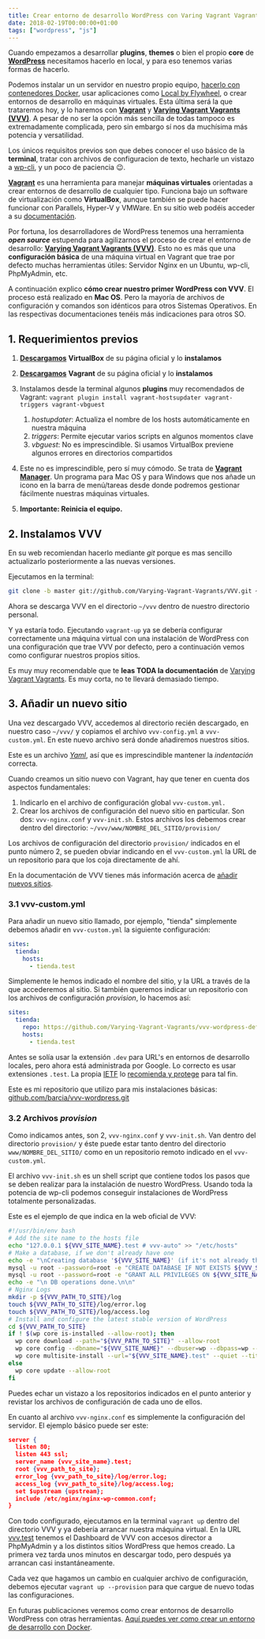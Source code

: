 ```yaml
---
title: Crear entorno de desarrollo WordPress con Varing Vagrant Vagrants
date: 2018-02-19T00:00:00+01:00
tags: ["wordpress", "js"]
---
```


Cuando empezamos a desarrollar **plugins**, **themes** o bien el propio **core** de **[WordPress](https://wordpress.org)** necesitamos hacerlo en local, y para eso tenemos varias formas de hacerlo.

Podemos instalar un un servidor en nuestro propio equipo, [hacerlo con contenedores Docker](https://barcia.gal/blog/crear-entorno-de-desarrollo-wordpress-con-docker/), usar aplicaciones como [Local by Flywheel](https://local.getflywheel.com), o crear entornos de desarrollo en máquinas virtuales. Esta última será la que trataremos hoy, y lo haremos con **[Vagrant](https://www.vagrantup.com)** y **[Varying Vagrant Vagrants (VVV)](https://varyingvagrantvagrants.org/docs/en-US/adding-a-new-site/setup-script/)**. A pesar de no ser la opción más sencilla de todas tampoco es extremadamente complicada, pero sin embargo sí nos da muchísima más potencia y versatilidad.

Los únicos requisitos previos son que debes conocer el uso básico de la **terminal**, tratar con archivos de configuracion de texto, hecharle un vistazo a [wp-cli](http://wp-cli.org), y un poco de paciencia 😉.

**[Vagrant](https://www.vagrantup.com)** es una herramienta para manejar **máquinas virtuales** orientadas a crear entornos de desarrollo de cualquier tipo. Funciona bajo un software de virtualización como **VirtualBox**, aunque también se puede hacer funcionar con Parallels, Hyper-V y VMWare. En su sitio web podéis acceder a su [documentación](https://www.vagrantup.com/docs/index.html).

Por fortuna, los desarrolladores de WordPress tenemos una herramienta **_open source_** estupenda para agilizarnos el proceso de crear el entorno de desarrollo: **[Varying Vagrant Vagrants (VVV)](https://varyingvagrantvagrants.org)**. Esto no es más que una **configuración básica** de una máquina virtual en Vagrant que trae por defecto muchas herramientas útiles: Servidor Nginx en un Ubuntu, wp-cli, PhpMyAdmin, etc.

A continuación explico **cómo crear nuestro primer WordPress con VVV**. El proceso está realizado en **Mac OS**. Pero la mayoría de archivos de configuración y comandos son idénticos para otros Sistemas Operativos. En las respectivas documentaciones tenéis más indicaciones para otros SO.

## 1. Requerimientos previos

1. **[Descargamos](https://www.virtualbox.org/wiki/Downloads)** **VirtualBox** de su página oficial y lo **instalamos**
2. **[Descargamos](https://www.vagrantup.com/downloads.html)** **Vagrant** de su página oficial y lo **instalamos**
3. Instalamos desde la terminal algunos **plugins** muy recomendados de Vagrant:
    `vagrant plugin install vagrant-hostsupdater vagrant-triggers vagrant-vbguest`

    1.  _hostupdater_: Actualiza el nombre de los hosts automáticamente en nuestra máquina
    2.  _triggers_: Permite ejecutar varios scripts en algunos momentos clave
    3.  _vbguest_: No es imprescindible. Si usamos VirtualBox previene algunos errores en directorios compartidos
4.  Este no es imprescindible, pero sí muy cómodo. Se trata de **[Vagrant Manager](http://vagrantmanager.com)**. Un programa para Mac OS y para Windows que nos añade un icono en la barra de menú/tareas desde donde podremos gestionar fácilmente nuestras máquinas virtuales.
5.  **Importante: Reinicia el equipo.**

## 2. Instalamos VVV

En su web recomiendan hacerlo mediante _git_ porque es mas sencillo actualizarlo posteriormente a las nuevas versiones.

Ejecutamos en la terminal:

```bash
git clone -b master git://github.com/Varying-Vagrant-Vagrants/VVV.git ~/vvv
```

Ahora se descarga VVV en el directorio `~/vvv` dentro de nuestro directorio personal.

Y ya estaría todo. Ejecutando `vagrant-up` ya se debería configurar correctamente una máquina virtual con una instalación de WordPress con una configuración que trae VVV por defecto, pero a continuación vemos como configurar nuestros propios sitios.

Es muy muy recomendable que te **leas TODA la documentación** de [Varying Vagrant Vagrants](https://varyingvagrantvagrants.org). Es muy corta, no te llevará demasiado tiempo.

## 3. Añadir un nuevo sitio

Una vez descargado VVV, accedemos al directorio recién descargado, en nuestro caso `~/vvv/` y copiamos el archivo `vvv-config.yml` a `vvv-custom.yml`. En este nuevo archivo será donde añadiremos nuestros sitios.

Este es un archivo [_Yaml_](https://es.wikipedia.org/wiki/YAML), así que es imprescindible mantener la _indentación_ correcta.

Cuando creamos un sitio nuevo con Vagrant, hay que tener en cuenta dos aspectos fundamentales:

1. Indicarlo en el archivo de configuración global `vvv-custom.yml.`
2. Crear los archivos de configuración del nuevo sitio en particular. Son dos: `vvv-nginx.conf` y `vvv-init.sh`. Estos archivos los debemos crear dentro del directorio: `~/vvv/www/NOMBRE_DEL_SITIO/provision/`

Los archivos de configuración del directorio `provision/` indicados en el punto número 2, se pueden obviar indicando en el `vvv-custom.yml` la URL de un repositorio para que los coja directamente de ahí.

En la documentación de VVV tienes más información acerca de [añadir nuevos sitios](https://varyingvagrantvagrants.org/docs/en-US/adding-a-new-site/).

### 3.1 vvv-custom.yml

Para añadir un nuevo sitio llamado, por ejemplo, "tienda" simplemente debemos añadir en `vvv-custom.yml` la siguiente configuración:

```yaml
sites:
  tienda:
    hosts:
      - tienda.test
```

Simplemente le hemos indicado el nombre del sitio, y la URL a través de la que accederemos al sitio. Si también queremos indicar un repositorio con los archivos de configuración _provision_, lo hacemos así:

```yaml
sites:
  tienda:
    repo: https://github.com/Varying-Vagrant-Vagrants/vvv-wordpress-default.git
    hosts:
      - tienda.test
```

Antes se solía usar la extensión `.dev` para URL's en entornos de desarrollo locales, pero ahora está administrada por Google. Lo correcto es usar extensiones `.test`. La propia [IETF](https://en.wikipedia.org/wiki/Internet_Engineering_Task_Force) lo [recomienda y protege](https://en.wikipedia.org/wiki/.test) para tal fin.

Este es mi repositorio que utilizo para mis instalaciones básicas: [github.com/barcia/vvv-wordpress.git](https://github.com/barcia/vvv-wordpress.git)

### 3.2 Archivos _provision_

Como indicamos antes, son 2, `vvv-nginx.conf` y `vvv-init.sh`. Van dentro del directorio `provision/` y éste puede estar tanto dentro del directorio `www/NOMBRE_DEL_SITIO/` como en un repositorio remoto indicado en el `vvv-custom.yml`.

El archivo `vvv-init.sh` es un shell script que contiene todos los pasos que se deben realizar para la instalación de nuestro WordPress. Usando toda la potencia de wp-cli podemos conseguir instalaciones de WordPress totalmente personalizadas.

Este es el ejemplo de que indica en la web oficial de VVV:

```bash
#!/usr/bin/env bash
# Add the site name to the hosts file
echo "127.0.0.1 ${VVV_SITE_NAME}.test # vvv-auto" >> "/etc/hosts"
# Make a database, if we don't already have one
echo -e "\nCreating database '${VVV_SITE_NAME}' (if it's not already there)"
mysql -u root --password=root -e "CREATE DATABASE IF NOT EXISTS ${VVV_SITE_NAME}"
mysql -u root --password=root -e "GRANT ALL PRIVILEGES ON ${VVV_SITE_NAME}.* TO wp@localhost IDENTIFIED BY 'wp';"
echo -e "\n DB operations done.\n\n"
# Nginx Logs
mkdir -p ${VVV_PATH_TO_SITE}/log
touch ${VVV_PATH_TO_SITE}/log/error.log
touch ${VVV_PATH_TO_SITE}/log/access.log
# Install and configure the latest stable version of WordPress
cd ${VVV_PATH_TO_SITE}
if ! $(wp core is-installed --allow-root); then
  wp core download --path="${VVV_PATH_TO_SITE}" --allow-root
  wp core config --dbname="${VVV_SITE_NAME}" --dbuser=wp --dbpass=wp --quiet --allow-root
  wp core multisite-install --url="${VVV_SITE_NAME}.test" --quiet --title="${VVV_SITE_NAME}" --admin_name=admin --admin_email="admin@${VVV_SITE_NAME}.test" --admin_password="password" --allow-root
else
  wp core update --allow-root
fi
```
Puedes echar un vistazo a los repositorios indicados en el punto anterior y revistar los archivos de configuración de cada uno de ellos.

En cuanto al archivo `vvv-nginx.conf` es simplemente la configuración del servidor. El ejemplo básico puede ser este:

```json
server {
  listen 80;
  listen 443 ssl;
  server_name {vvv_site_name}.test;
  root {vvv_path_to_site};
  error_log {vvv_path_to_site}/log/error.log;
  access_log {vvv_path_to_site}/log/access.log;
  set $upstream {upstream};
  include /etc/nginx/nginx-wp-common.conf;
}
```

Con todo configurado, ejecutamos en la terminal `vagrant up` dentro del directorio VVV y ya debería arrancar nuestra máquina virtual. En la URL [vvv.test](http://vvv.test/) tenemos el Dashboard de VVV con accesos director a PhpMyAdmin y a los distintos sitios WordPress que hemos creado. La primera vez tarda unos minutos en descargar todo, pero después ya arrancan casi instantáneamente.

Cada vez que hagamos un cambio en cualquier archivo de configuración, debemos ejecutar `vagrant up --provision` para que cargue de nuevo todas las configuraciones.

En futuras publicaciones veremos como crear entornos de desarrollo WordPress con otras herramientas. [Aquí puedes ver como crear un entorno de desarrollo con Docker](https://barcia.gal/blog/crear-entorno-de-desarrollo-wordpress-con-docker/).
